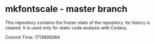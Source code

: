 # mkfontscale - master branch

This repository contains the frozen state of the repository.
Its history is cleared. It is used only for static code
analysis with Codacy.

Commit Time: 1713890084